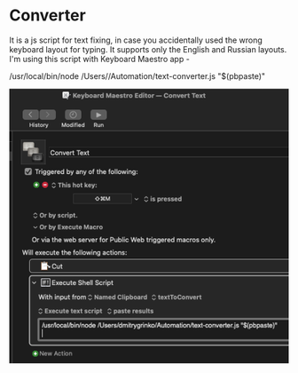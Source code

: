 # Converter
It is a js script for text fixing, in case you accidentally used the wrong keyboard layout for typing.
It supports only the English and Russian layouts.
I'm using this script with Keyboard Maestro app -

/usr/local/bin/node /Users/<user>/Automation/text-converter.js "$(pbpaste)"

![img](./km.png)